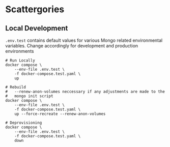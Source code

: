 # Scattergories

## Local Development

`.env.test` contains default values for various Mongo related environmental variables.
Change accordingly for development and production environments

```
# Run Locally
docker compose \
    --env-file .env.test \
    -f docker-compose.test.yaml \
    up

# Rebuild
#   --renew-anon-volumes neccessary if any adjustments are made to the
#   mongo init script
docker compose \
    --env-file .env.test \
    -f docker-compose.test.yaml \
    up --force-recreate --renew-anon-volumes

# Deprovisioning
docker compose \
    --env-file .env.test \
    -f docker-compose.test.yaml \
    down
```
